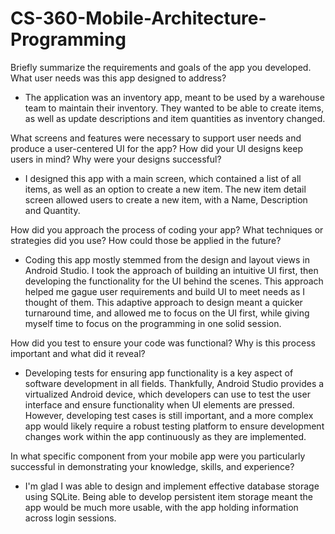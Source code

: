 # CS-360-Mobile-Architecture-Programming

Briefly summarize the requirements and goals of the app you developed. What user needs was this app designed to address?
- The application was an inventory app, meant to be used by a warehouse team to maintain their inventory. They wanted to be able to create items, as well as update descriptions and item quantities as inventory changed.

What screens and features were necessary to support user needs and produce a user-centered UI for the app? How did your UI designs keep users in mind? Why were your designs successful?
- I designed this app with a main screen, which contained a list of all items, as well as an option to create a new item. The new item detail screen allowed users to create a new item, with a Name, Description and Quantity. 

How did you approach the process of coding your app? What techniques or strategies did you use? How could those be applied in the future?
- Coding this app mostly stemmed from the design and layout views in Android Studio. I took the approach of building an intuitive UI first, then developing the functionality for the UI behind the scenes. This approach helped me gague user requirements and build UI to meet needs as I thought of them. This adaptive approach to design meant a quicker turnaround time, and allowed me to focus on the UI first, while giving myself time to focus on the programming in one solid session.

How did you test to ensure your code was functional? Why is this process important and what did it reveal?
- Developing tests for ensuring app functionality is a key aspect of software development in all fields. Thankfully, Android Studio provides a virtualized Android device, which developers can use to test the user interface and ensure functionality when UI elements are pressed. However, developing test cases is still important, and a more complex app would likely require a robust testing platform to ensure development changes work within the app continuously as they are implemented.

In what specific component from your mobile app were you particularly successful in demonstrating your knowledge, skills, and experience?
- I'm glad I was able to design and implement effective database storage using SQLite. Being able to develop persistent item storage meant the app would be much more usable, with the app holding information across login sessions.
